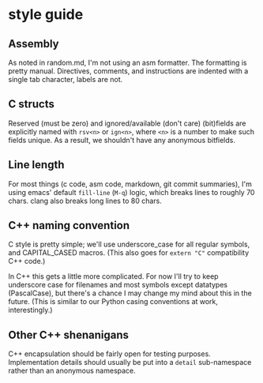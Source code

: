# style guide

## Assembly
As noted in random.md, I'm not using an asm formatter. The formatting
is pretty manual. Directives, comments, and instructions are indented
with a single tab character, labels are not.

## C structs
Reserved (must be zero) and ignored/available (don't care) (bit)fields
are explicitly named with `rsv<n>` or `ign<n>`, where `<n>` is a
number to make such fields unique. As a result, we shouldn't have any
anonymous bitfields.

## Line length
For most things (c code, asm code, markdown, git commit summaries),
I'm using emacs' default `fill-line` (`M-q`) logic, which breaks lines
to roughly 70 chars. clang also breaks long lines to 80 chars.

## C++ naming convention
C style is pretty simple; we'll use underscore_case for all regular
symbols, and CAPITAL\_CASED macros. (This also goes for `extern "C"`
compatibility C++ code.)

In C++ this gets a little more complicated. For now I'll try to keep
underscore case for filenames and most symbols except datatypes
(PascalCase), but there's a chance I may change my mind about this in
the future. (This is similar to our Python casing conventions at work,
interestingly.)

## Other C++ shenanigans
C++ encapsulation should be fairly open for testing
purposes. Implementation details should usually be put into a `detail`
sub-namespace rather than an anonymous namespace.
